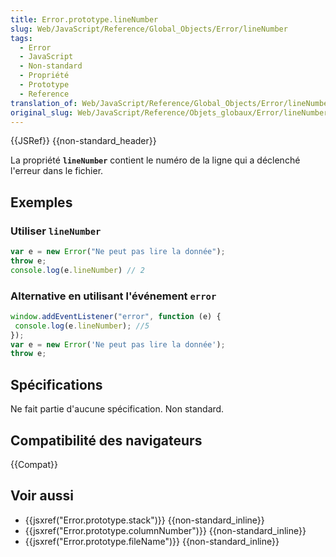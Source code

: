 ```yaml
---
title: Error.prototype.lineNumber
slug: Web/JavaScript/Reference/Global_Objects/Error/lineNumber
tags:
  - Error
  - JavaScript
  - Non-standard
  - Propriété
  - Prototype
  - Reference
translation_of: Web/JavaScript/Reference/Global_Objects/Error/lineNumber
original_slug: Web/JavaScript/Reference/Objets_globaux/Error/lineNumber
---
```


{{JSRef}} {{non-standard_header}}

La propriété **`lineNumber`** contient le numéro de la ligne qui a déclenché l'erreur dans le fichier.

## Exemples

### Utiliser `lineNumber`

```js
var e = new Error("Ne peut pas lire la donnée");
throw e;
console.log(e.lineNumber) // 2
```

### Alternative en utilisant l'événement `error`

```js
window.addEventListener("error", function (e) {
 console.log(e.lineNumber); //5
});
var e = new Error('Ne peut pas lire la donnée');
throw e;
```

## Spécifications

Ne fait partie d'aucune spécification. Non standard.

## Compatibilité des navigateurs

{{Compat}}

## Voir aussi

- {{jsxref("Error.prototype.stack")}} {{non-standard_inline}}
- {{jsxref("Error.prototype.columnNumber")}} {{non-standard_inline}}
- {{jsxref("Error.prototype.fileName")}} {{non-standard_inline}}
